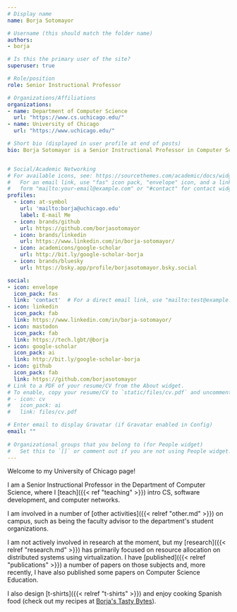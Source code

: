 ```yaml
---
# Display name
name: Borja Sotomayor

# Username (this should match the folder name)
authors:
- borja

# Is this the primary user of the site?
superuser: true

# Role/position
role: Senior Instructional Professor

# Organizations/Affiliations
organizations:
- name: Department of Computer Science
  url: "https://www.cs.uchicago.edu/"
- name: University of Chicago
  url: "https://www.uchicago.edu/"

# Short bio (displayed in user profile at end of posts)
bio: Borja Sotomayor is a Senior Instructional Professor in Computer Science at the University of Chicago.


# Social/Academic Networking
# For available icons, see: https://sourcethemes.com/academic/docs/widgets/#icons
#   For an email link, use "fas" icon pack, "envelope" icon, and a link in the
#   form "mailto:your-email@example.com" or "#contact" for contact widget.
profiles:
  - icon: at-symbol
    url: 'mailto:borja@uchicago.edu'
    label: E-mail Me
  - icon: brands/github
    url: https://github.com/borjasotomayor
  - icon: brands/linkedin
    url: https://www.linkedin.com/in/borja-sotomayor/
  - icon: academicons/google-scholar
    url: http://bit.ly/google-scholar-borja
  - icon: brands/bluesky
    url: https://bsky.app/profile/borjasotomayor.bsky.social  

social:
- icon: envelope
  icon_pack: fas
  link: 'contact'  # For a direct email link, use "mailto:test@example.org".
- icon: linkedin
  icon_pack: fab
  link: https://www.linkedin.com/in/borja-sotomayor/
- icon: mastodon
  icon_pack: fab
  link: https://tech.lgbt/@borja
- icon: google-scholar
  icon_pack: ai
  link: http://bit.ly/google-scholar-borja
- icon: github
  icon_pack: fab
  link: https://github.com/borjasotomayor
# Link to a PDF of your resume/CV from the About widget.
# To enable, copy your resume/CV to `static/files/cv.pdf` and uncomment the lines below.  
# - icon: cv
#   icon_pack: ai
#   link: files/cv.pdf

# Enter email to display Gravatar (if Gravatar enabled in Config)
email: ""
  
# Organizational groups that you belong to (for People widget)
#   Set this to `[]` or comment out if you are not using People widget.  
---
```


Welcome to my University of Chicago page!

I am a Senior Instructional Professor in the Department of Computer Science, where I [teach]({{< ref "teaching" >}}) intro CS, software development, and computer networks.

I am involved in a number of [other activities]({{< relref "other.md" >}}) on campus, such as being the faculty advisor to the department's student organizations.

I am not actively involved in research at the moment, but my [research]({{< relref "research.md" >}}) has primarily focused on resource allocation on distributed systems using virtualization. I have [published]({{< relref "publications" >}}) a number of papers on those subjects and, more recently, I have also published some papers on Computer Science Education.

I also design [t-shirts]({{< relref "t-shirts" >}}) and enjoy cooking Spanish food (check out my recipes at [Borja's Tasty Bytes](https://borja.recipes/)).